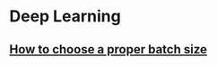 # Deep Learning

## [How to choose a proper batch size](https://machinelearningmastery.com/gentle-introduction-mini-batch-gradient-descent-configure-batch-size/)